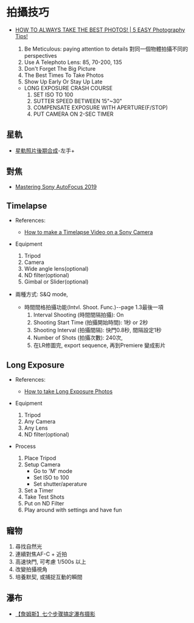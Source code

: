 # 拍攝技巧

- [HOW TO ALWAYS TAKE THE BEST PHOTOS! | 5 EASY Photography Tips!](https://www.youtube.com/watch?v=7kQg-TEue98)
    1. Be Meticulous: paying attention to details
	對同一個物體拍攝不同的perspectives
	2. Use A Telephoto Lens: 85, 70-200, 135
	3. Don't Forget The Big Picture
	4. The Best Times To Take Photos
	5. Show Up Early Or Stay Up Late
	
	* LONG EXPOSURE CRASH COURSE
		1. SET ISO TO 100
		2. SUTTER SPEED BETWEEN 15"~30"
		3. COMPENSATE EXPOSURE WITH APERTURE(F/STOP)
		4. PUT CAMERA ON 2-SEC TIMER
	
	
## 星軌

- [星軌照片後期合成](https://www.youtube.com/watch?v=1yGroYUfVXM)-左手+

## 對焦

- [Mastering Sony AutoFocus 2019](https://www.youtube.com/watch?v=dRmX2q_DmZ4)

## Timelapse

* References:
	* [How to make a Timelapse Video on a Sony Camera](https://www.youtube.com/watch?v=gfLKqjqQYtM) 

* Equipment
	1. Tripod
	2. Camera
	3. Wide angle lens(optional)
	4. ND filter(optional)
	5. Gimbal or Slider(optional)

* 兩種方式: S&Q mode, 
	* 時間間格拍攝功能(Intvl. Shoot. Func.)--page 1.3最後一項
		1. Interval Shooting (時間間隔拍攝): On
		2. Shooting Start Time (拍攝開始時間): 1秒 or 2秒
		3. Shooting Interval (拍攝間隔): 快門0.8秒, 間隔設定1秒
		4. Number of Shots (拍攝次數): 240次,
		5. 在LR修圖完, export sequence, 再到Premiere 變成影片

## Long Exposure

* References:
	* [How to take Long Exposure Photos](https://www.youtube.com/watch?v=Bxzc7a9WaHs)

* Equipment
	1. Tripod
	2. Any Camera
	3. Any Lens
	4. ND filter(optional)
	
* Process
	1. Place Tripod
	2. Setup Camera
		* Go to 'M' mode
		* Set ISO to 100
		* Set shutter/aperature
	3. Set a Timer
	4. Take Test Shots
	5. Put on ND Filter
	6. Play around with settings and have fun

## 寵物
1. 尋找自然光
2. 連續對焦AF-C + 近拍
3. 高速快門, 可考慮 1/500s 以上
4. 改變拍攝視角
5. 培養默契, 或捕捉互動的瞬間

## 瀑布

- [【詹姆斯】七个步骤搞定瀑布摄影](https://www.youtube.com/watch?v=7Ju_daj0xcQ)